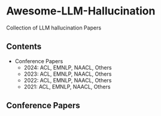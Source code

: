 # Awesome-LLM-Hallucination
Collection of LLM hallucination Papers

## Contents
- Conference Papers
	- 2024: ACL, EMNLP, NAACL, Others
	- 2023: ACL, EMNLP, NAACL, Others
	- 2022: ACL, EMNLP, NAACL, Others
	- 2021: ACL, EMNLP, NAACL, Others

## Conference Papers

<!--stackedit_data:
eyJoaXN0b3J5IjpbNDA4NjIyMjgxLDIxMjAwNDIxNTAsLTUxMT
c3ODY0OSwyMDQ5OTIxNDkzLC00ODA3ODk5NzIsLTExMTg1OTcy
OTZdfQ==
-->